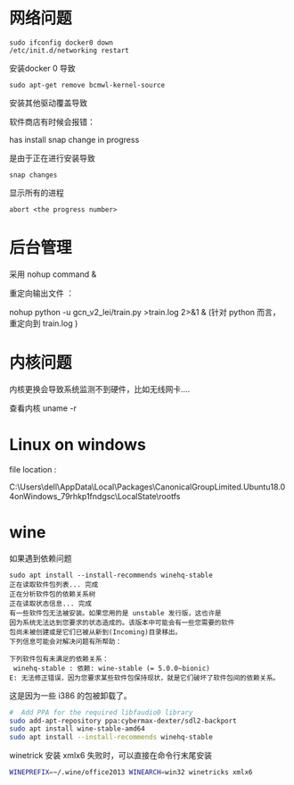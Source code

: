 # 网络问题

```
sudo ifconfig docker0 down
/etc/init.d/networking restart
```

安装docker 0 导致

```
sudo apt-get remove bcmwl-kernel-source
```

安装其他驱动覆盖导致

软件商店有时候会报错：

has install snap change in progress 

是由于正在进行安装导致

```
snap changes
```

显示所有的进程

```
abort <the progress number>
```

# 后台管理 

采用 nohup command &

重定向输出文件 ：

nohup python -u gcn_v2_lei/train.py >train.log 2>&1 &  (针对 python 而言， 重定向到 train.log )

# 内核问题

内核更换会导致系统监测不到硬件，比如无线网卡....

查看内核 uname -r

# Linux on windows

file location :

C:\Users\dell\AppData\Local\Packages\CanonicalGroupLimited.Ubuntu18.04onWindows_79rhkp1fndgsc\LocalState\rootfs

# wine

如果遇到依赖问题

```plain
sudo apt install --install-recommends winehq-stable
正在读取软件包列表... 完成
正在分析软件包的依赖关系树
正在读取状态信息... 完成
有一些软件包无法被安装。如果您用的是 unstable 发行版，这也许是
因为系统无法达到您要求的状态造成的。该版本中可能会有一些您需要的软件
包尚未被创建或是它们已被从新到(Incoming)目录移出。
下列信息可能会对解决问题有所帮助：

下列软件包有未满足的依赖关系：
 winehq-stable : 依赖: wine-stable (= 5.0.0~bionic)
E: 无法修正错误，因为您要求某些软件包保持现状，就是它们破坏了软件包间的依赖关系。
```

这是因为一些 i386 的包被卸载了。

```bash
#  Add PPA for the required libfaudio0 library
sudo add-apt-repository ppa:cybermax-dexter/sdl2-backport
sudo apt install wine-stable-amd64
sudo apt install --install-recommends winehq-stable
```

winetrick 安装 xmlx6 失败时，可以直接在命令行末尾安装

```bash
WINEPREFIX=~/.wine/office2013 WINEARCH=win32 winetricks xmlx6
```
